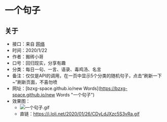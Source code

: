 # 一个句子
## 关于  
* 接口：来自 [网络](https://mubu.com/doc/4MOZyURBTRD "幕布整理")
* 时间：2020/1/22 
* 作者：搬砖小哥
* 口号：回归现实，分享有趣
* 分类：每日一句、一言、语录、毒鸡汤、名言
* 备注：仅仅是API的调用，在一页中显示5个分类的随机句子，点击“刷新一下~”刷新页面，不喜勿喷
* 网址：[bzxg-space.github.io/new Words](https://bzxg-space.github.io/new Words "一个句子") 
* 效果图：
	* ![一个句子.gif](https://i.loli.net/2020/01/26/CDyLdJXzc5S3vRa.gif)
	* 直链：https://i.loli.net/2020/01/26/CDyLdJXzc5S3vRa.gif
